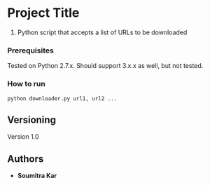 
# Project Title

1. Python script that accepts a list of URLs to be downloaded

### Prerequisites

Tested on Python 2.7.x. Should support 3.x.x as well, but not tested. 


### How to run


```
python downloader.py url1, url2 ...
```
## Versioning

Version 1.0

## Authors

* **Soumitra Kar**

